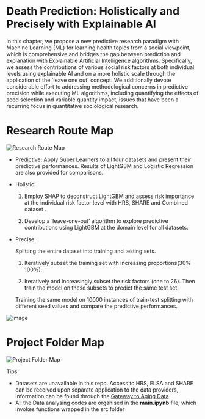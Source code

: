 # Death Prediction: Holistically and Precisely with Explainable AI 
In this chapter, we propose a new predictive research paradigm with Machine Learning (ML) for learning health topics from a social viewpoint, which is comprehensive and bridges the gap between prediction and explanation with Explainable Artificial Intelligence algorithms. Specifically, we assess the contributions of various social risk factors at both individual levels using explainable AI and on a more holistic scale through the application of the 'leave one out' concept. We additionally devote considerable effort to addressing methodological concerns in predictive precision while executing ML algorithms, including quantifying the effects of seed selection and variable quantity impact, issues that have been a recurring focus in quantitative sociological research.

# Research Route Map 
![Research Route Map](https://github.com/vallerrr/OX_thesis/blob/main/graphs/intro/FlowChart.png)

- Predictive:
  Apply Super Learners to all four datasets and present their predictive performances. Results of LightGBM and Logistic Regression are also provided for comparisons.

- Holistic:  
  1. Employ SHAP to deconstruct LightGBM and assess risk importance at the individual risk factor level with HRS, SHARE and Combined dataset .
  
  2. Develop a ‘leave-one-out’ algorithm to explore predictive contributions using LightGBM at the domain level for all datasets.


- Precise: 

  Splitting the entire dataset into training and testing sets.
  
     1. Iteratively subset the training set with increasing proportions(30% - 100%).
  
     2. Iteratively and increasingly subset the risk factors (one to 26). 
  Then train the model on these subsets to predict the same test set.
  
  Training the same model on 10000 instances of train-test splitting with different seed values and compare the predictive performances.

![image](https://github.com/vallerrr/OX_thesis/assets/36286934/6c61ed62-77b4-448d-acb3-e9347d44613e)

# Project Folder Map 
![Project Folder Map](https://github.com/vallerrr/OX_thesis/blob/main/graphs/intro/ProjectMap.png)

Tips:

- Datasets are unavailable in this repo. Access to HRS, ELSA and SHARE can be received upon separate application to the data providers, information can be found through the [Gateway to Aging Data](https://g2aging.org/downloads)
- All the Data analysing codes are organised in the **main.ipynb** file, which invokes functions wrapped in the src folder 

